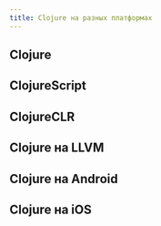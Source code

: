 ```yaml
---
title: Clojure на разных платформах
---
```


## Clojure

## ClojureScript

## ClojureCLR

## Clojure на LLVM

## Clojure на Android

## Clojure на iOS